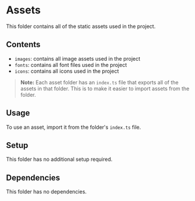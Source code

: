 # Assets

This folder contains all of the static assets used in the project.

## Contents

- `images`: contains all image assets used in the project
- `fonts`: contains all font files used in the project
- `icons`: contains all icons used in the project

> **Note:** Each asset folder has an `index.ts` file that exports all of the assets in that folder. This is to make it easier to import assets from the folder.

## Usage

To use an asset, import it from the folder's `index.ts` file.

## Setup

This folder has no additional setup required.

## Dependencies

This folder has no dependencies.
